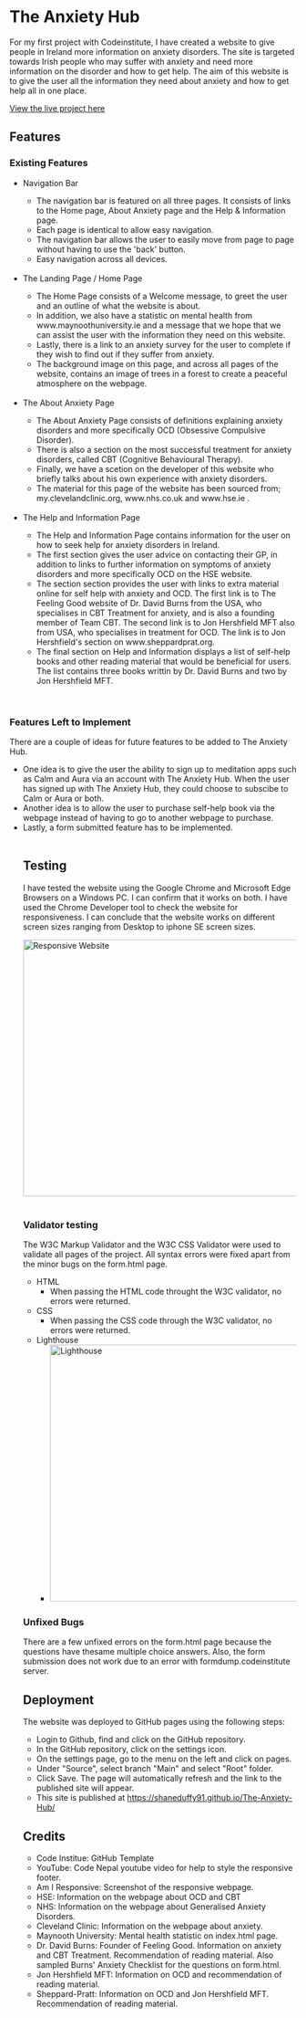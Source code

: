 # The Anxiety Hub

For my first project with Codeinstitute, I have created a website to give people in Ireland more 
information on anxiety disorders. The site is targeted towards Irish people who may suffer
with anxiety and need more information on the disorder and how to get help. The aim of this website is to give the user 
all the information they need about anxiety and how to get help all in one place.

<a href="https://shaneduffy91.github.io/The-Anxiety-Hub/" target="_blank" aria-label="The live project">View the live project here</a>

## Features
### Existing Features

<ul> 
<li>Navigation Bar</li>
        <ul>
        <li>The navigation bar is featured on all three pages. It consists of links to the Home page, About Anxiety page and the Help & Information page.</li>
        <li>Each page is identical to allow easy navigation.</li>
        <li>The navigation bar allows the user to easily move from page to page without having to use the 'back' button.</li>
        <li>Easy navigation across all devices.</li>
        </ul>
        <br>

<li>The Landing Page / Home Page</li>
        <ul>
        <li>The Home Page consists of a Welcome message, to greet the user and an outline of what the website is about.</li>
        <li>In addition, we also have a statistic on mental health from www.maynoothuniversity.ie and a message that we 
        hope that we can assist the user with the information they need on this website.
        <li>Lastly, there is a link to an anxiety survey for the user to complete if they wish to find out if they suffer from anxiety.
        <li>The background image on this page, and across all pages of the website, contains an image of trees in a forest to create a peaceful 
        atmosphere on the webpage.</li> 
        </ul>
        <br>
 <li>The About Anxiety Page</li> 
        <ul>
        <li>The About Anxiety Page consists of definitions explaining anxiety disorders and more specifically OCD 
        (Obsessive Compulsive Disorder).</li>
        <li>There is also a section on the most successful treatment for anxiety disorders, called CBT (Cognitive Behavioural Therapy).</li>
        <li>Finally, we have a scetion on the developer of this website who briefly talks about his own experience with anxiety disorders. </li>
        <li>The material for this page of the website has been sourced from; my.clevelandclinic.org, www.nhs.co.uk and www.hse.ie . </li>
        </ul> 
        <br>
  <li>The Help and Information Page</li>
        <ul>
        <li>The Help and Information Page contains information for the user on how to seek help for anxiety disorders in Ireland.</li>
        <li>The first section gives the user advice on contacting their GP, in addition to links to further information on symptoms of anxiety disorders and
        more specifically OCD on the HSE website.</li>
        <li>The section section provides the user with links to extra material online for self help with anxiety and OCD. The first link is to The Feeling Good website of 
        Dr. David Burns from the USA, who specialises in CBT Treatment for anxiety, and is also a founding member of Team CBT. The second link is to 
        Jon Hershfield MFT also from USA, who specialises in treatment for OCD. The link is to Jon Hershfield's section on www.sheppardprat.org.</li>
        <li>The final section on Help and Information displays a list of self-help books and other reading material that would be beneficial for users.
        The list contains three books writtin by Dr. David Burns and two by Jon Hershfield MFT.</li>
        </ul>        
</ul>
<br>

### Features Left to Implement
There are a couple of ideas for future features to be added to The Anxiety Hub.
<ul>
        <li>One idea is to give the user the ability to sign up to meditation apps such as Calm and Aura via an account with The Anxiety Hub. 
        When the user has signed up with The Anxiety Hub, they could choose to subscibe to Calm or Aura or both. </li>
        <li>Another idea is to allow the user to purchase self-help book via the webpage instead of having to go to another webpage to purchase.</li>
        <li>Lastly, a form submitted feature has to be implemented. </li> 
<br>


## Testing
I have tested the website using the Google Chrome and Microsoft Edge Browsers on a Windows PC. I can confirm that it works on both.
I have used the Chrome Developer tool to check the website for responsiveness. I can conclude that the website works on different screen 
sizes ranging from Desktop to iphone SE screen sizes.

<img src="\workspace\The-Anxiety-Hub\assets\images\Screenshot 2023-05-07 203934.png"  style="width:600px; height:450px" alt="Responsive Website">

<br>
<br>

### Validator testing
The W3C Markup Validator and the W3C CSS Validator were used to validate all pages of the project. All syntax errors were fixed 
apart from the minor bugs on the form.html page.
<ul>
        <li>
        HTML
        <ul><li>When passing the HTML code throught the W3C validator, no errors were returned.</li></ul>
        </li>
        <li>
        CSS
        <ul><li>When passing the CSS code through the W3C validator, no errors were returned.</li></ul>
        </li>
        <li>
        Lighthouse
        <ul>
        <li><img src="\workspace\The-Anxiety-Hub\assets\images\Screenshot 2023-05-07 203741.png"  style="width:700px; height:450px" alt="Lighthouse"></li>
        </ul>
        </li>
</ul>


### Unfixed Bugs
There are a few unfixed errors on the form.html page because the questions have thesame multiple choice answers. 
Also, the form submission does not work due to an error with formdump.codeinstitute server.

## Deployment
The website was deployed to GitHub pages using the following steps:
<ul>
<li>Login to Github, find and click on the GitHub repository.</li>
<li>In the GitHub repository, click on the settings icon.</li>
<li>On the settings page, go to the menu on the left and click on pages.</li>
<li>Under "Source", select branch "Main" and select "Root" folder.</li>
<li>Click Save. The page will automatically refresh and the link to the published site will appear.</li>
<li>This site is published at  <a href="https://shaneduffy91.github.io/The-Anxiety-Hub/" target="_blank" aria-label="The live project">https://shaneduffy91.github.io/The-Anxiety-Hub/</a></li>
</ul> 

## Credits
<ul>
<li>Code Institue: GitHub Template</li>
<li>YouTube: Code Nepal youtube video for help to style the responsive footer.</li>
<li>Am I Responsive: Screenshot of the responsive webpage.</li>
<li>HSE: Information on the webpage about OCD and CBT</li>
<li>NHS: Information on the webpage about Generalised Anxiety Disorders.</li>
<li>Cleveland Clinic: Information on the webpage about anxiety.</li>
<li>Maynooth University: Mental health statistic on index.html page.</li>
<li>Dr. David Burns: Founder of Feeling Good. Information on anxiety and CBT Treatment. Recommendation of reading material. Also sampled Burns' Anxiety Checklist for the questions on form.html. </li>
<li>Jon Hershfield MFT: Information on OCD and recommendation of reading material.</li>
<li>Sheppard-Pratt: Information on OCD and Jon Hershfield MFT. Recommendation of reading material.</li>
</ul>

